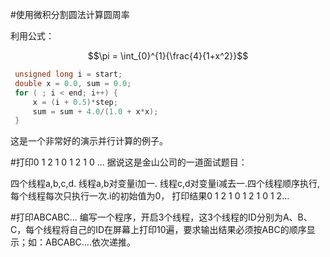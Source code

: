 #使用微积分割圆法计算圆周率

利用公式：

$$\pi = \int_{0}^{1}{\frac{4}{1+x^2}}$$

```{.cpp .numberLines}
 unsigned long i = start; 
 double x = 0.0, sum = 0.0;
 for ( ; i < end; i++) {
     x = (i + 0.5)*step;
     sum = sum + 4.0/(1.0 + x*x);
 } 
```

这是一个非常好的演示并行计算的例子。

#打印0 1 2 1 0 1 2 1 0 ...
据说这是金山公司的一道面试题目：

四个线程a,b,c,d. 线程a,b对变量i加一. 线程c,d对变量i减去一.四个线程顺序执行, 每个线程每次只执行一次.i的初始值为0， 打印结果0 1 2 1 0 1 2 1 0 1 2... 

#打印ABCABC...
编写一个程序，开启3个线程，这3个线程的ID分别为A、B、C，每个线程将自己的ID在屏幕上打印10遍，要求输出结果必须按ABC的顺序显示；如：ABCABC….依次递推。